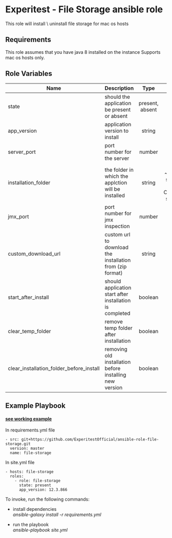 Experitest - File Storage ansible role
=========

This role will install \ uninstall file storage for mac os hosts

Requirements
------------

This role assumes that you have java 8 installed on the instance
Supports mac os hosts only.

Role Variables
--------------

| Name | Description | Type | Default | Required |
|------|-------------|:----:|:-----:|:-----:|
| state | should the application be present or absent | present, absent | present | no |
| app_version | application version to install | string | 12.4.5373 | no |
| server_port | port number for the server | number | 8051 | no |
| installation_folder | the folder in which the applction will be installed | string | for mac: ~/experitest/file-storage-version <br> for windows: C:\\Experitest\\file-storage-version  | no |
| jmx_port | port number for jmx inspection | number | 51235 | no |
| custom_download_url | custom url to download the installation from (zip format) | string |  | no |
| start_after_install | should application start after installation is completed | boolean | True | no |
| clear_temp_folder | remove temp folder after installation | boolean | False | no |
| clear_installation_folder_before_install | removing old installation before installing new version | boolean | False | no |

Example Playbook
----------------

#### [see working example](/example)

In requirements.yml file

    - src: git+https://github.com/ExperitestOfficial/ansible-role-file-storage.git
      version: master
      name: file-storage


In site.yml file

    - hosts: file-storage
      roles:
        - role: file-storage
          state: present
          app_version: 12.3.866

To invoke, run the following commands:

- install dependencies \
  *ansible-galaxy install -r requirements.yml*

- run the playbook \
  *ansible-playbook site.yml*
